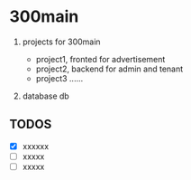 # 300main


1. projects for 300main
   - project1, fronted for advertisement
   - project2, backend for admin and tenant
   - project3 ......

2. database db

   

## TODOS
- [x] xxxxxx
- [ ] xxxxx
- [ ] xxxxx